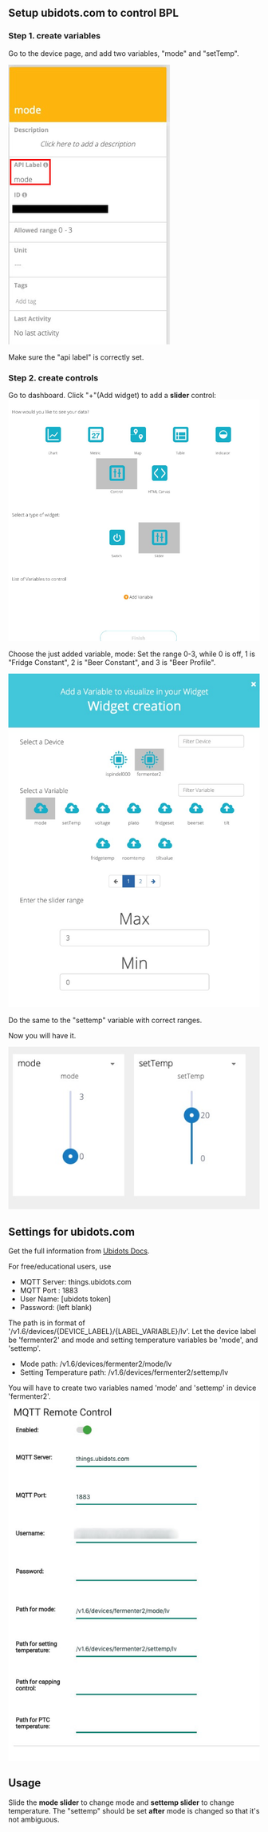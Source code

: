 ## Setup ubidots.com to control BPL
### Step 1. create variables
Go to the device page, and add two variables, "mode" and "setTemp".

![](image/ubidots.variable.jpg?raw=true)

Make sure the "api label" is correctly set.

### Step 2. create controls
Go to dashboard. Click "+"(Add widget) to add a **slider** control:
![New Control](image/ubidots.add.control.jpg?raw=true)

Choose the just added variable, mode:
Set the range 0-3, while 0 is off, 1 is "Fridge Constant", 2 is "Beer Constant", and 3 is "Beer Profile".

![New Widget](image/ubidots.widget.creation.jpg?raw=true)

Do the same to the "settemp" variable with correct ranges.

Now you will have it.

![](image/ubidots.control.widget.jpg?raw=true)


## Settings for ubidots.com
Get the full information from [Ubidots Docs](https://ubidots.com/docs/hw/#mqtt).


For free/educational users, use
* MQTT Server: things.ubidots.com
* MQTT Port : 1883
* User Name: [ubidots token]
* Password: (left blank)

The path is in format of '/v1.6/devices/{DEVICE_LABEL}/{LABEL_VARIABLE}/lv'.
Let the device label be 'fermenter2' and mode and setting temperature variables be 'mode', and 'settemp'.
* Mode path: /v1.6/devices/fermenter2/mode/lv
* Setting Temperature path: /v1.6/devices/fermenter2/settemp/lv

You will have to create two variables named 'mode' and 'settemp' in device 'fermenter2'. 
![MQTT Remote Settings for ubidots.com](image/ubidots.mqtt.settings.jpg?raw=true)

## Usage

Slide the **mode slider** to change mode and **settemp slider** to change temperature. The "settemp" should be set __**after**__ mode is changed so that it's not ambiguous.